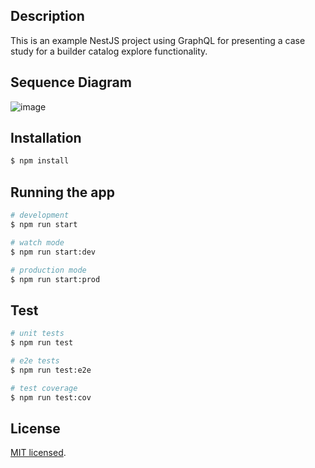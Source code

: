 ## Description

This is an example NestJS project using GraphQL for presenting a case study for a builder catalog explore functionality.

## Sequence Diagram
![image](https://github.com/litalshl/builder_catalog/assets/4789316/ea9ef987-032a-4931-b303-84ebd70606c5)


## Installation

```bash
$ npm install
```

## Running the app

```bash
# development
$ npm run start

# watch mode
$ npm run start:dev

# production mode
$ npm run start:prod
```

## Test

```bash
# unit tests
$ npm run test

# e2e tests
$ npm run test:e2e

# test coverage
$ npm run test:cov
```

## License

[MIT licensed](LICENSE).
